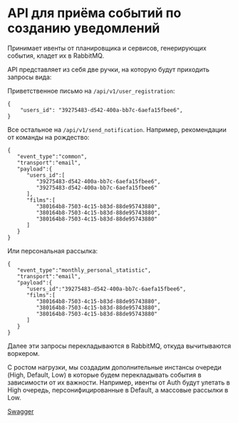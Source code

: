 # API для приёма событий по созданию уведомлений 

Принимает ивенты от планировщика и сервисов, генерирующих события, кладет их в RabbitMQ.

API представляет из себя две ручки, на которую будут приходить запросы вида:

Приветственное письмо на `/api/v1/user_registration`:
```
{
    "users_id": "39275483-d542-400a-bb7c-6aefa15fbee6",
}
```

Все остальное на `/api/v1/send_notification`. Например, рекомендации от команды на рождество:
```
{
   "event_type":"common",
   "transport":"email",
   "payload":{
      "users_id":[
         "39275483-d542-400a-bb7c-6aefa15fbee6",
         "39275483-d542-400a-bb7c-6aefa15fbee6"
      ],
      "films":[
         "380164b8-7503-4c15-b83d-88de95743880",
         "380164b8-7503-4c15-b83d-88de95743880",
         "380164b8-7503-4c15-b83d-88de95743880"
      ]
   }
}
```

Или персональная рассылка:
```
{
   "event_type":"monthly_personal_statistic",
   "transport":"email",
   "payload":{
      "users_id":"39275483-d542-400a-bb7c-6aefa15fbee6",
      "films":[
         "380164b8-7503-4c15-b83d-88de95743880",
         "380164b8-7503-4c15-b83d-88de95743880",
         "380164b8-7503-4c15-b83d-88de95743880"
      ]
   }
}
```

Далее эти запросы перекладываются в RabbitMQ, откуда вычитываются воркером.

С ростом нагрузки, мы создадим дополнительные инстансы очереди (High, Default, Low) в которые будем перекладывать 
события в зависимости от их важности. Например, ивенты от Auth будут улетать в High очередь, персонифицированные 
в Default, а массовые рассылки в Low.

[Swagger](http://127.0.0.1:8001/docs)